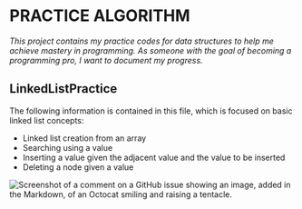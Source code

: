 # PRACTICE ALGORITHM
_This project contains my practice codes for data structures to help me achieve mastery in programming. As someone with the goal of becoming a programming pro, I want to document my progress._

## LinkedListPractice
The following information is contained in this file, which is focused on basic linked list concepts:

- Linked list creation from an array
- Searching using a value
- Inserting a value given the adjacent value and the value to be inserted
- Deleting a node given a value


![Screenshot of a comment on a GitHub issue showing an image, added in the Markdown, of an Octocat smiling and raising a tentacle.](https://myoctocat.com/assets/images/base-octocat.svg)
        